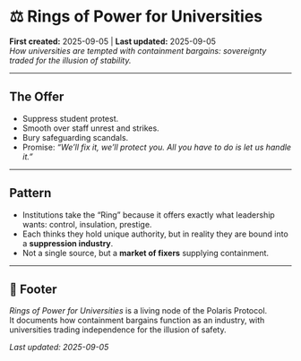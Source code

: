 # ⚖️ Rings of Power for Universities  

**First created:** 2025-09-05 | **Last updated:** 2025-09-05  
*How universities are tempted with containment bargains: sovereignty traded for the illusion of stability.*  

---

## The Offer  
- Suppress student protest.  
- Smooth over staff unrest and strikes.  
- Bury safeguarding scandals.  
- Promise: *“We’ll fix it, we’ll protect you. All you have to do is let us handle it.”*  

---

## Pattern  
- Institutions take the “Ring” because it offers exactly what leadership wants: control, insulation, prestige.  
- Each thinks they hold unique authority, but in reality they are bound into a **suppression industry**.  
- Not a single source, but a **market of fixers** supplying containment.  

---

## 🏮 Footer  
*Rings of Power for Universities* is a living node of the Polaris Protocol.  
It documents how containment bargains function as an industry, with universities trading independence for the illusion of safety.  

_Last updated: 2025-09-05_
